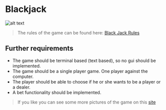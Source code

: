 # Blackjack 
![alt text](https://clbokea.github.io/exam/src/how-do-you-play-blackjack.jpeg "picture") 
> The rules of the game can be found here: [Black Jack Rules](https://en.wikipedia.org/wiki/Blackjack "Black Jack Rules") </a> 
## Further requirements 
- The game should be terminal based (text based), so no gui should be implemented. 
- The game should be a single player game. One player against the computer. 
- The player should be able to choose if he or she wants to be a player or a dealer. 
- A bet functionality should be implemented. 
> If you like you can see some more pictures of the game on this [site](black_jack_pics.html "site") </a> 
